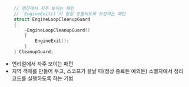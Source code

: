 ```cpp
	// 엔진에서 자주 보이는 패턴
	// `EngineExit()`이 항상 호출되도록 보장하는 패턴
    struct EngineLoopCleanupGuard
    {
        ~EngineLoopCleanupGuard()
        {
            EngineExit();
        }
    } CleanupGuard;
```

- 언리얼에서 자주 보이는 패턴
- 지역 객체를 만들어 두고, 스코프가 끝날 때(정상 종료든 예외든) 소멸자에서 정리 코드를 실행하도록 하는 기법